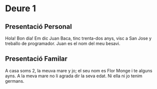 # Deure 1

## Presentació Personal

Hola! Bon dia!
Em dic Juan Baca, tinc trenta-dos anys, visc a San Jose y treballo de programador. Juan es el nom del meu besavi.

## Presentació Familar

A casa soms 2, la meuva mare y jo; el seu nom es Flor Monge i te alguns ayns. A la meva mare no li agrada dir la seva edat. Ni ella ni jo tenim germans. 
